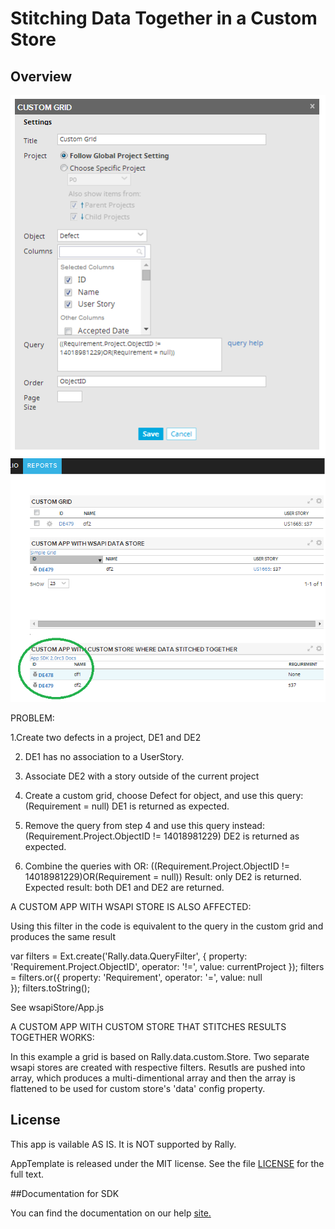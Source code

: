 Stitching Data Together in a Custom Store
=========================

## Overview
![](pic1.png)
![](pic2.png)

PROBLEM:

1.Create two defects in a project, DE1 and DE2

2. DE1 has no association to a UserStory.

3. Associate DE2 with a story outside of the current project

4. Create a custom grid, choose Defect for object, and use this query:
(Requirement = null)
DE1 is returned as expected.

5. Remove the query from step 4 and use this query instead:
(Requirement.Project.ObjectID != 14018981229)
DE2 is returned as expected.

6. Combine the queries with OR:
((Requirement.Project.ObjectID != 14018981229)OR(Requirement = null))
Result: only DE2 is returned.
Expected result: both DE1 and DE2 are returned.

A CUSTOM APP WITH WSAPI STORE IS ALSO AFFECTED:

Using this filter in the code is equivalent to the query in the custom grid  and produces the same result

 var filters = Ext.create('Rally.data.QueryFilter', {
            property: 'Requirement.Project.ObjectID',
            operator: '!=',
            value: currentProject
        });
        filters = filters.or({
            property: 'Requirement',
            operator: '=',
            value: null  
        });
        filters.toString();
        
See wsapiStore/App.js

A CUSTOM APP WITH CUSTOM STORE THAT STITCHES RESULTS TOGETHER WORKS:

In this example a grid is based on Rally.data.custom.Store. Two separate wsapi stores are created with respective filters.
Resutls are pushed into array, which produces a multi-dimentional array and then the array is flattened to be used for custom store's 'data' config property.

## License
This app is vailable AS IS. It is NOT supported by Rally.

AppTemplate is released under the MIT license.  See the file [LICENSE](./LICENSE) for the full text.

##Documentation for SDK

You can find the documentation on our help [site.](https://help.rallydev.com/apps/2.0rc3/doc/)
